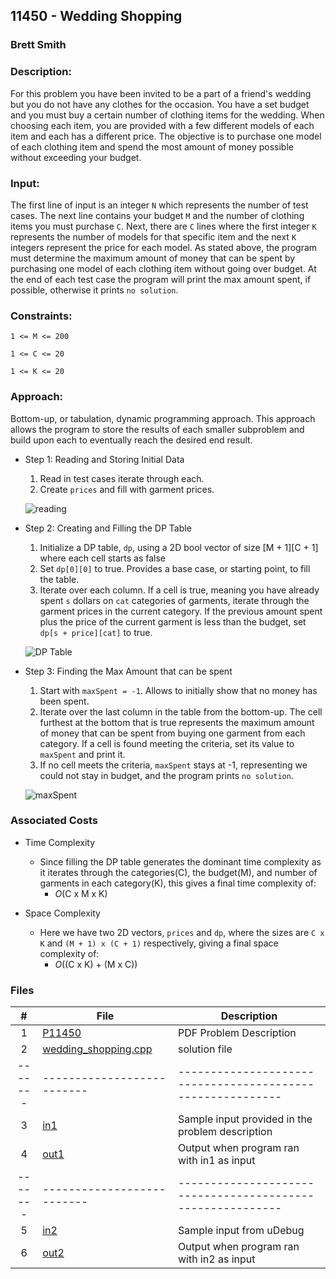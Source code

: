 ## 11450 - Wedding Shopping
### Brett Smith 
### Description:

For this problem you have been invited to be a part of a friend's wedding but you do not have any
clothes for the occasion. You have a set budget and you must buy a certain number of clothing items
for the wedding. When choosing each item, you are provided with a few different models of each item
and each has a different price. The objective is to purchase one model of each clothing item and spend
the most amount of money possible without exceeding your budget.

### Input:

The first line of input is an integer `N` which represents the number of test cases. The next line
contains your budget `M` and the number of clothing items you must purchase `C`. Next, there are `C`
lines where the first integer `K` represents the number of models for that specific item and the next
`K` integers represent the price for each model. As stated above, the program must determine the maximum
amount of money that can be spent by purchasing one model of each clothing item without going over
budget. At the end of each test case the program will print the max amount spent, if possible, otherwise
it prints `no solution`.

### Constraints:

`1 <= M <= 200`

`1 <= C <= 20`

`1 <= K <= 20`

### Approach:

Bottom-up, or tabulation, dynamic programming approach. This approach allows the program to store
the results of each smaller subproblem and build upon each to eventually reach the desired end result.

* Step 1: Reading and Storing Initial Data
  1. Read in test cases iterate through each.
  2. Create `prices` and fill with garment prices.

  ![reading](https://github.com/bsmith578/photos/blob/main/4883-Pres-Pics/reading_storing_initial.png)

* Step 2: Creating and Filling the DP Table
  1. Initialize a DP table, `dp`, using a 2D bool vector of size [M + 1][C + 1] where each cell starts as false
  2. Set `dp[0][0]` to true. Provides a base case, or starting point, to fill the table.
  3. Iterate over each column. If a cell is true, meaning you have already spent `s` dollars on `cat` categories of garments,
     iterate through the garment prices in the current category. If the previous amount spent plus the price of the current
     garment is less than the budget, set `dp[s + price][cat]` to true.

  ![DP Table](https://github.com/bsmith578/photos/blob/main/4883-Pres-Pics/create_fill_dp.png)

* Step 3: Finding the Max Amount that can be spent
  1. Start with `maxSpent = -1`. Allows to initially show that no money has been spent.
  2. Iterate over the last column in the table from the bottom-up. The cell furthest at the bottom that is true
     represents the maximum amount of money that can be spent from buying one garment from each category. If a
     cell is found meeting the criteria, set its value to `maxSpent` and print it.
  3. If no cell meets the criteria, `maxSpent` stays at -1, representing we could not stay in budget, and the program prints `no solution`.

  ![maxSpent](https://github.com/bsmith578/photos/blob/main/4883-Pres-Pics/find_maxSpent.png)

### Associated Costs

* Time Complexity
  - Since filling the DP table generates the dominant time complexity as it iterates
    through the categories(C), the budget(M), and number of garments in each category(K),
    this gives a final time complexity of:
    - *O*(C x M x K)
 
* Space Complexity
  - Here we have two 2D vectors, `prices` and `dp`, where the sizes are `C x K` and
    `(M + 1) x (C + 1)` respectively, giving a final space complexity of:
    - *O*((C x K) + (M x C))

### Files

|   #   | File                       | Description                                                |
| :---: | -------------------------- | ---------------------------------------------------------- |
|   1   | [P11450](./p11450.pdf) | PDF Problem Description                                        |
|   2   | [wedding_shopping.cpp](./wedding_shopping.cpp) | solution file                          |
|-------| -------------------------- | ---------------------------------------------------------- |
|   3   | [in1](./in1) | Sample input provided in the problem description                         |
|   4   | [out1](./out1) | Output when program ran with in1 as input                              |
|-------| -------------------------- | ---------------------------------------------------------- |
|   5   | [in2](./in2) | Sample input from uDebug                                                 |
|   6   | [out2](./out2) | Output when program ran with in2 as input                              |
